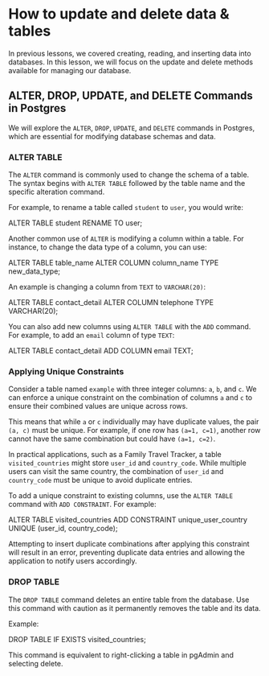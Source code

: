 # How to update and delete data & tables

In previous lessons, we covered creating, reading, and inserting data into databases. In this lesson, we will focus on the update and delete methods available for managing our database.

## ALTER, DROP, UPDATE, and DELETE Commands in Postgres

We will explore the `ALTER`, `DROP`, `UPDATE`, and `DELETE` commands in Postgres, which are essential for modifying database schemas and data.

### ALTER TABLE

The `ALTER` command is commonly used to change the schema of a table. The syntax begins with `ALTER TABLE` followed by the table name and the specific alteration command.

For example, to rename a table called `student` to `user`, you would write:

ALTER TABLE student RENAME TO user;

Another common use of `ALTER` is modifying a column within a table. For instance, to change the data type of a column, you can use:

ALTER TABLE table_name ALTER COLUMN column_name TYPE new_data_type;

An example is changing a column from `TEXT` to `VARCHAR(20)`:

ALTER TABLE contact_detail ALTER COLUMN telephone TYPE VARCHAR(20);

You can also add new columns using `ALTER TABLE` with the `ADD` command. For example, to add an `email` column of type `TEXT`:

ALTER TABLE contact_detail ADD COLUMN email TEXT;

### Applying Unique Constraints

Consider a table named `example` with three integer columns: `a`, `b`, and `c`. We can enforce a unique constraint on the combination of columns `a` and `c` to ensure their combined values are unique across rows.

This means that while `a` or `c` individually may have duplicate values, the pair `(a, c)` must be unique. For example, if one row has `(a=1, c=1)`, another row cannot have the same combination but could have `(a=1, c=2)`.

In practical applications, such as a Family Travel Tracker, a table `visited_countries` might store `user_id` and `country_code`. While multiple users can visit the same country, the combination of `user_id` and `country_code` must be unique to avoid duplicate entries.

To add a unique constraint to existing columns, use the `ALTER TABLE` command with `ADD CONSTRAINT`. For example:

ALTER TABLE visited_countries ADD CONSTRAINT unique_user_country UNIQUE (user_id, country_code);

Attempting to insert duplicate combinations after applying this constraint will result in an error, preventing duplicate data entries and allowing the application to notify users accordingly.

### DROP TABLE

The `DROP TABLE` command deletes an entire table from the database. Use this command with caution as it permanently removes the table and its data.

Example:

DROP TABLE IF EXISTS visited_countries;

This command is equivalent to right-clicking a table in pgAdmin and selecting delete.
